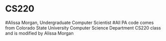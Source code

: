 # CS220
#Alissa Morgan, Undergraduate Computer Scientist
#All PA code comes from Colorado State University Computer Science Department CS220 class and is modified by Alissa Morgan

